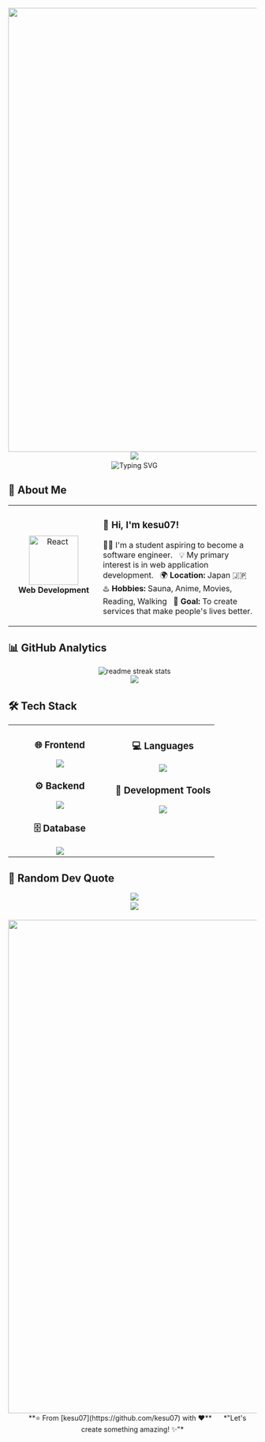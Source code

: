 <div align="center">
  <img src="https://user-images.githubusercontent.com/74038190/212284100-561aa473-3905-4a80-b561-0d28506553ee.gif" width="900">
</div>

<div align="center">
  <img src="https://capsule-render.vercel.app/api?type=waving&color=gradient&customColorList=0,2,2,5,30&height=150&section=header&animation=twinkling" />
</div>

<div align="center">
  <img src="https://readme-typing-svg.herokuapp.com?font=Fira+Code&size=32&duration=2800&pause=2000&color=A9FEF7&center=true&vCenter=true&width=600&lines=Hey+there!+I'm+kesu07+%F0%9F%91%8B;Student+%26+Aspiring+Engineer+%F0%9F%91%A8%E2%80%8D%F0%9F%92%BB;Web+Development+Enthusiast+%E2%9C%A8;Loves+Sauna,+Anime,+and+Movies+%E2%99%A8%EF%B8%8F" alt="Typing SVG" />
</div>

## 🌟 **About Me**

<div align="center">

<table>
<tr>
<td width="200" align="center">
<img src="https://skillicons.dev/icons?i=react" width="100" height="100" alt="React" />
<br><strong>Web Development</strong>
</td>
<td width="400" align="left">

### 👋 **Hi, I'm kesu07!**
👨‍🎓 I'm a student aspiring to become a software engineer.  
💡 My primary interest is in web application development.  
🌍 **Location:** Japan 🇯🇵  
♨️ **Hobbies:** Sauna, Anime, Movies, Reading, Walking  
🎯 **Goal:** To create services that make people's lives better.

</td>
</tr>
</table>

</div>

## 📊 **GitHub Analytics**

<div align="center">
  <img src="https://github-readme-streak-stats.herokuapp.com/?user=kesu07&theme=transparent&border_radius=10&starting_year=2020" alt="readme streak stats" />
</div>

<div align="center">
  <img src="https://github-readme-activity-graph.vercel.app/graph?username=kesu07&custom_title=kesu07's%20GitHub%20Activity%20Graph&bg_color=0d1117&color=58a6ff&line=58a6ff&point=58a6ff&area=true&hide_border=true" />
</div>

## 🛠️ **Tech Stack**

<table align="center">
<tr>
<td width="50%" align="center" valign="top">

### 🌐 **Frontend**
<img src="https://skillicons.dev/icons?i=nextjs,react,tailwindcss" />

### ⚙️ **Backend**
<img src="https://skillicons.dev/icons?i=nextjs,nodejs,prisma" />

### 🗄️ **Database**
<img src="https://skillicons.dev/icons?i=postgresql,supabase" />

</td>
<td width="50%" align="center" valign="top">

### 💻 **Languages**
<img src="https://skillicons.dev/icons?i=js,python,html,css" />

### 🔧 **Development Tools**
<img src="https://skillicons.dev/icons?i=vscode,git,github" />

</td>
</tr>
</table>

## 💭 **Random Dev Quote**

<div align="center">
  <img src="https://quotes-github-readme.vercel.app/api?type=horizontal&theme=transparent" />
</div>

<div align="center">
  <img src="https://capsule-render.vercel.app/api?type=waving&color=gradient&customColorList=0,2,2,5,30&height=120&section=footer&animation=twinkling" />
</div>

<div align="center">
  <img src="https://user-images.githubusercontent.com/74038190/212284115-f47cd8ff-2ffb-4b04-b5bf-4d1c14c0247f.gif" width="1000">
  
  **⭐ From [kesu07](https://github.com/kesu07) with ❤️**
  
  *"Let's create something amazing! ✨"*
</div>
